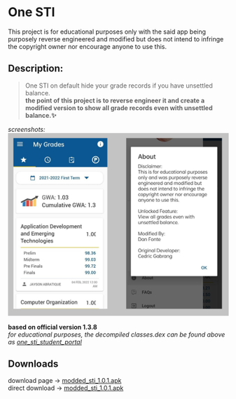 # One STI
This project is for educational purposes only with the said app being purposely reverse engineered and modified but does not intend to infringe the copyright owner nor encourage anyone to use this.

## Description:
>One STI on default hide your grade records if you have unsettled balance.  
**the point of this project is to reverse engineer it and create a modified version to show all grade records even with unsettled balance.✨**  
  
*screenshots:*  
<img src=screenshot.png></img>  

**based on official version 1.3.8**  
*for educational purposes, the decompiled classes.dex can be found above as [one_sti_student_portal](https://github.com/to-ton/One-STI-App-Mod-V.1.0/tree/main/one_sti_student_portal)*  
## Downloads  
download page ->  [modded_sti_1.0.1.apk](https://github.com/to-ton/One-STI/blob/main/modded_sti_1.0.1.apk)  
direct download -> [modded_sti_1.0.1.apk](https://github.com/to-ton/One-STI/blob/main/modded_sti_1.0.1.apk?raw=true)  
